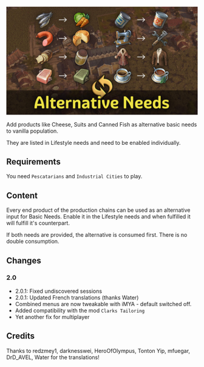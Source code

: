 ![](./banner.jpg)

Add products like Cheese, Suits and Canned Fish as alternative basic needs to vanilla population.

They are listed in Lifestyle needs and need to be enabled individually.

## Requirements

You need `Pescatarians` and `Industrial Cities` to play.

## Content

Every end product of the production chains can be used as an alternative input for Basic Needs.
Enable it in the Lifestyle needs and when fulfilled it will fulfill it's counterpart.

If both needs are provided, the alternative is consumed first.
There is no double consumption.

## Changes

### 2.0

- 2.0.1: Fixed undiscovered sessions
- 2.0.1: Updated French translations (thanks Water)
- Combined menus are now tweakable with iMYA - default switched off.
- Added compatibility with the mod `Clarks Tailoring`
- Yet another fix for multiplayer

## Credits

Thanks to redzmey1, darknesswei, HeroOfOlympus, Tonton Yip, mfuegar, DrD_AVEL, Water for the translations!

